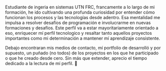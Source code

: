Estudiante de ingeria en sistemas UTN FRC, francamente a lo largo de mi formación, he ido cultivando una profunda curiosidad por entender cómo funcionan los procesos y las tecnologías desde adentro. Esa mentalidad me impulsa a resolver desafíos de programación e involucrarme en nuevas formaciones y desafíos. Este perfil va a estar mayoritariamente orientado a eso, enriquecer mí perfil tecnologico y resaltar tanto aquellos proyectos importantes como mi determinación a mantener mí aprendizaje consistente.

 Debajo encontraran mis medios de contacto, mí portfolio de desarrolló y por supuesto, un puñado (no todos) de los proyectos en los que he participado o que he creado desde cero. Sin más que extender, aprecio el tiempo dedicado a la lectura de mí perfil. 🌱
